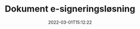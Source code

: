---
############################# Static ############################
layout: "product"
date: 2022-03-01T15:12:22
draft: false
#operation: 
#signaturetype: 
#fileformat: 
#productName: Java
lang: da
#productCode: java
#otherformats: 
#breadcrumb: Put  signature on  for Java
product: "Signature"
product_tag: "signature"

############################# Head ############################
head_title: ".NET, Java, Cloud API'er og online dokumentsignaturapps"
head_description: "Få alt-i-et dokument-e-signaturløsning til .NET, Java og cloud-baserede applikationer. Signer almindelige dokumentformater online ved hjælp af simpel træk og slip-funktion"

############################# Header ############################
title: "Dokument e-signeringsløsning"
description: "Signer digitale dokumenter og billeder på enhver platform ved hjælp af vores fleksible API'er og app-baserede løsninger til programmører og slutbrugere."

############################# APIs ###############################
apis:
  enable: true

  api:
    # api loop
    - title: "GroupDocs.Signature High Code API'er inkluderer"
      link: "/signature/"
      label: "Se alle High Code API'er"
      api_product:
        # api_product loop
        - link: "/signature/net/"
          img_alt: "GroupDocs.Signature for .NET"
          image: "/border/groupdocs-signature-net.svg"
          product: "GroupDocs.Signature for"
          platform: ".NET"
          content: "Native .NET API til at tilføje, søge og verificere de mest populære digitale signaturtyper til Microsoft Office, PDF, billeder og forskellige andre formater i .NET-applikationer."

        # api_product loop
        - link: "/signature/java/"
          img_alt: "GroupDocs.Signature for Java"
          image: "/border/groupdocs-signature-java.svg"
          product: "GroupDocs.Signature for"
          platform: "Java"
          content: "Giv Java-applikationer med eSignature-funktioner mulighed for digitalt at signere en lang række dokumenter og billeder på ethvert operativsystem med JDK installeret."

        # api_product loop
        - link: "/signature/nodejs-java/"
          img_alt: "GroupDocs.Signature for Node.js via Java"
          image: "/border/groupdocs-signature-nodejs-java.svg"
          product: "GroupDocs.Signature for"
          platform: "Node.js"
          content: "Vores Node.js-løsning udvider dine forretningsapplikationer med digital signering. Sæt nemt elektroniske signaturer på populære dokumenter og billedformater."

    # api loop
    - title: "GroupDocs.Signature Low Code API'er inkluderer"
      link: "https://products.groupdocs.cloud/signature"
      label: "Se alle Low Code API'er"
      api_product:
        # api_product loop
        - link: "https://products.groupdocs.cloud/signature/curl"
          img_alt: "GroupDocs.Signature Cloud for cURL"
          image: "https://www.groupdocs.cloud/templates/groupdocscloud/images/sdk/272x272/groupdocs_signature-for-curl.png"
          product: "GroupDocs.Signature"
          platform: "Cloud for cURL"
          content: "Arbejd med cURL RESTful dokumentsignatur-API for at tilføje og manipulere forskellige signaturtyper i alle populære dokumentformater inklusive PDF, Word, Excel og billeder."

        # api_product loop
        - link: "https://products.groupdocs.cloud/signature/net"
          img_alt: "GroupDocs.Signature Cloud SDK for .NET"
          image: "https://www.groupdocs.cloud/templates/groupdocscloud/images/sdk/272x272/groupdocs_signature-for-net.png"
          product: "GroupDocs.Signature"
          platform: "Cloud SDK for .NET"
          content: "Brug e-signatur RESTful API nemt med .NET SDK til at administrere digital signatur i en række dokumentformater i .NET-applikationer."

        # api_product loop
        - link: "https://products.groupdocs.cloud/signature/java"
          img_alt: "GroupDocs.Signature Cloud SDK for Java"
          image: "https://www.groupdocs.cloud/templates/groupdocscloud/images/sdk/272x272/groupdocs_signature-for-java.png"
          product: "GroupDocs.Signature"
          platform: "Cloud SDK for Java"
          content: "Implementer avancerede dokumentsigneringsfunktioner i dine java-applikationer med specialdesignet dokumentsignatur-SDK til Java."

    # api loop
    - title: "GroupDocs.Signature Ingen kode-apps inkluderer"
      link: "https://products.groupdocs.app/signature"
      label: "Se alle No Code Apps"
      api_product:
        # api_product loop
        - link: "https://products.groupdocs.app/signature/total"
          img_alt: "GroupDocs.Signature Total"
          image: "https://www.aspose.cloud/templates/asposeapp/images/products/logo/aspose_signature-app.png"
          product: "GroupDocs.Signature"
          platform: "Total"
          content: "Signer Microsoft Word, Excel, PowerPoint, Visio og PDF-filer med tekst, billede, stregkode eller QR-kode."

        # api_product loop
        - link: "https://products.groupdocs.app/signature/docx"
          img_alt: "GroupDocs.Signature DOCX"
          image: "https://www.aspose.cloud/templates/groupdocsapp/images/products/logo/groupdocs_words-app.png"
          product: "GroupDocs.Signature"
          platform: "DOCX"
          content: "Signer Word-dokumenter digitalt online direkte fra din browser gratis."

        # api_product loop
        - link: "https://products.groupdocs.app/signature/pdf"
          img_alt: "GroupDocs.Signature PDF"
          image: "https://www.aspose.cloud/templates/groupdocsapp/images/products/logo/groupdocs_pdf-app.png"
          product: "GroupDocs.Signature"
          platform: "PDF"
          content: "e-Sign PDF-filer ved hjælp af tekst, billede eller stregkode fra enhver webbrowser."

############################# Back to top ###############################
back_to_top:
  enable: true
---